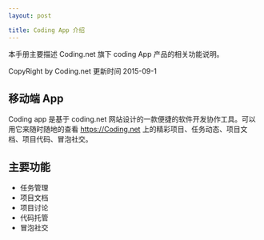 ```yaml
---
layout: post

title: Coding App 介绍
---
```



本手册主要描述 Coding.net 旗下 coding App 产品的相关功能说明。

CopyRight by Coding.net  更新时间 2015-09-1


## 移动端 App 

Coding app 是基于 coding.net 网站设计的一款便捷的软件开发协作工具。可以用它来随时随地的查看 https://Coding.net 上的精彩项目、任务动态、项目文档、项目代码、冒泡社交。

## 主要功能 

- 任务管理
- 项目文档
- 项目讨论
- 代码托管
- 冒泡社交

